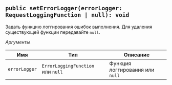 ## `public setErrorLogger(errorLogger: RequestLoggingFunction | null): void`

Задать функцию логгирования ошибок выполнения. Для удаления существующей функции передавайте `null`.

_Аргументы_

| Имя           | Тип                               | Описание                        |
| ------------- | --------------------------------- | ------------------------------- |
| `errorLogger` | `ErrorLoggingFunction` или `null` | Функция логгирования или `null` |
